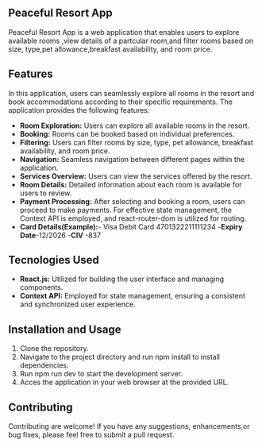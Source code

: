 
## Peaceful Resort App
Peaceful Resort App is a web application that enables users to explore
available rooms ,view details of a partcular room,and filter rooms based on size, type,pet allowance,breakfast availability, and room price.
## Features
In this application, users can seamlessly explore all rooms in the resort and book accommodations according to their specific requirements. The application provides the following features:

- **Room Exploration:** Users can explore all available rooms in the resort.
- **Booking:** Rooms can be booked based on individual preferences.
- **Filtering:** Users can filter rooms by size, type, pet allowance, breakfast availability, and room price.
- **Navigation:** Seamless navigation between different pages within the application.
- **Services Overview:** Users can view the services offered by the resort.
- **Room Details:** Detailed information about each room is available for users to review.
- **Payment Processing:** After selecting and booking a room, users can proceed to make payments.
For effective state management, the Context API is employed, and react-router-dom is utilized for routing.
- **Card Details(Example):**- Visa Debit Card	4701322211111234      -**Expiry Date**-12/2026  -**CIV** -837


## Tecnologies Used
- **React.js:** Utilized for building the user interface and managing components.
- **Context API:** Employed for state management, ensuring a consistent and synchronized user experience.

## Installation and Usage

1. Clone the repository.
2. Navigate to the project directory and run npm install to install dependencies.
3. Run npm run dev to start the development server.
4. Acces the application in your web browser at the provided URL.

## Contributing
 Contributing are welcome! If you have any suggestions, enhancements,or bug fixes, please feel free to submit a pull request.










